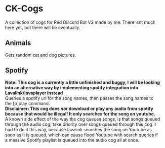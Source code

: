 # CK-Cogs
A collection of cogs for Red Discord Bot V3 made by me.
There isnt much here yet, but there will be eventually.

## Animals
Gets random cat and dog pictures.

## Spotify
**Note: This cog is a currently a little unfinished and buggy, I will be looking into an alternative way by implementing spotify integration into Lavalink/lavaplayer instead**<br>
Queries a spotify url for the song names, then passes the song names to the [p]play command.<br>
**Disclaimer: This cog does _not_ download or play any audio from spotify because that would be illegal! It only searches for the song on youtube.**<br>
A known side effect of the way the cog queues songs, is that songs queued through the audio cog, take priority over songs queued through this cog. I had to do it this way, because lavalink searches the song on Youtube as soon as it is queued, which can cause flood Youtube with search queries if a massive Spotify playlist is queued into the audio cog all at once.
